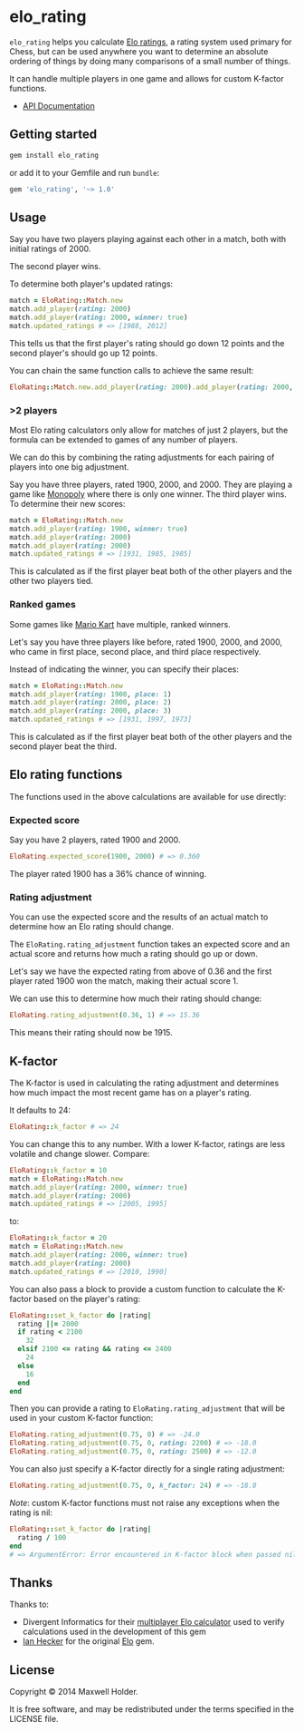 # elo_rating

`elo_rating` helps you calculate [Elo ratings](https://en.wikipedia.org/wiki/Elo_rating_system), a rating system used primary for Chess, but can be used anywhere you want to determine an absolute ordering of things by doing many comparisons of a small number of things.

It can handle multiple players in one game and allows for custom K-factor functions.

- [API Documentation](https://mxhold.github.io/elo_rating/)

## Getting started

```ruby
gem install elo_rating
```

or add it to your Gemfile and run `bundle`:

```ruby
gem 'elo_rating', '~> 1.0'
```

## Usage

Say you have two players playing against each other in a match, both with initial ratings of 2000.

The second player wins.

To determine both player's updated ratings:

```ruby
match = EloRating::Match.new
match.add_player(rating: 2000)
match.add_player(rating: 2000, winner: true)
match.updated_ratings # => [1988, 2012]
```

This tells us that the first player's rating should go down 12 points and the second player's should go up 12 points.

You can chain the same function calls to achieve the same result:

```ruby
EloRating::Match.new.add_player(rating: 2000).add_player(rating: 2000, winner: true).updated_ratings # => [1988, 2012]
```

### >2 players

Most Elo rating calculators only allow for matches of just 2 players, but the formula can be extended to games of any number of players.

We can do this by combining the rating adjustments for each pairing of players into one big adjustment.

Say you have three players, rated 1900, 2000, and 2000. They are playing a game
like [Monopoly](https://en.wikipedia.org/wiki/Monopoly_(game)) where there is
only one winner. The third player wins.
To determine their new scores:

```ruby
match = EloRating::Match.new
match.add_player(rating: 1900, winner: true)
match.add_player(rating: 2000)
match.add_player(rating: 2000)
match.updated_ratings # => [1931, 1985, 1985]
```

This is calculated as if the first player beat both of the other players and the other two players tied.

### Ranked games

Some games like [Mario Kart](https://en.wikipedia.org/wiki/Mario_Kart) have multiple, ranked winners.

Let's say you have three players like before, rated 1900, 2000, and 2000, who came in first place, second place, and third place respectively.

Instead of indicating the winner, you can specify their places:

```ruby
match = EloRating::Match.new
match.add_player(rating: 1900, place: 1)
match.add_player(rating: 2000, place: 2)
match.add_player(rating: 2000, place: 3)
match.updated_ratings # => [1931, 1997, 1973]
```

This is calculated as if the first player beat both of the other players and the second player beat the third.

## Elo rating functions

The functions used in the above calculations are available for use directly:

### Expected score

Say you have 2 players, rated 1900 and 2000.

```ruby
EloRating.expected_score(1900, 2000) # => 0.360
```

The player rated 1900 has a 36% chance of winning.

### Rating adjustment

You can use the expected score and the results of an actual match to determine how an Elo rating should change.

The `EloRating.rating_adjustment` function takes an expected score and an actual score and returns how much a rating should go up or down.

Let's say we have the expected rating from above of 0.36 and the first player rated 1900 won the match, making their actual score 1.

We can use this to determine how much their rating should change:

```ruby
EloRating.rating_adjustment(0.36, 1) # => 15.36
```

This means their rating should now be 1915.

## K-factor

The K-factor is used in calculating the rating adjustment and determines how much impact the most recent game has on a player's rating.

It defaults to 24:

```ruby
EloRating::k_factor # => 24
```

You can change this to any number. With a lower K-factor, ratings are less volatile and change slower. Compare:

```ruby
EloRating::k_factor = 10
match = EloRating::Match.new
match.add_player(rating: 2000, winner: true)
match.add_player(rating: 2000)
match.updated_ratings # => [2005, 1995]
```

to:

```ruby
EloRating::k_factor = 20
match = EloRating::Match.new
match.add_player(rating: 2000, winner: true)
match.add_player(rating: 2000)
match.updated_ratings # => [2010, 1990]
```

You can also pass a block to provide a custom function to calculate the K-factor based on the player's rating:

```ruby
EloRating::set_k_factor do |rating|
  rating ||= 2000
  if rating < 2100
    32
  elsif 2100 <= rating && rating <= 2400
    24
  else
    16
  end
end
```

Then you can provide a rating to `EloRating.rating_adjustment` that will be used in your custom K-factor function:

```ruby
EloRating.rating_adjustment(0.75, 0) # => -24.0
EloRating.rating_adjustment(0.75, 0, rating: 2200) # => -18.0
EloRating.rating_adjustment(0.75, 0, rating: 2500) # => -12.0
```

You can also just specify a K-factor directly for a single rating adjustment:

```ruby
EloRating.rating_adjustment(0.75, 0, k_factor: 24) # => -18.0
```

*Note*: custom K-factor functions must not raise any exceptions when the rating is nil:

```ruby
EloRating::set_k_factor do |rating|
  rating / 100
end
# => ArgumentError: Error encountered in K-factor block when passed nil rating: undefined method `/' for nil:NilClass
```

## Thanks

Thanks to:

* Divergent Informatics for their [multiplayer Elo
calculator](http://elo.divergentinformatics.com/) used to verify calculations used in the development of this gem
* [Ian Hecker](https://github.com/iain) for the original [Elo](https://github.com/iain/elo) gem.

## License

Copyright © 2014 Maxwell Holder.

It is free software, and may be redistributed under the terms specified in the
LICENSE file.
